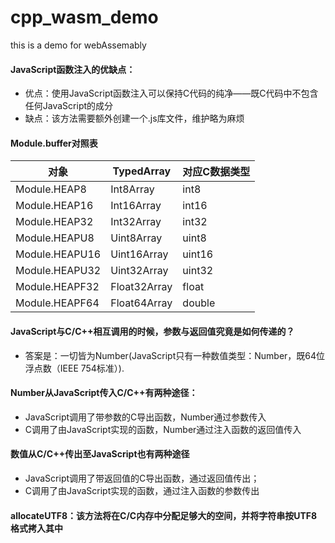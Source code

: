 # cpp_wasm_demo

this is a demo for webAssemably

#### JavaScript函数注入的优缺点：

* 优点：使用JavaScript函数注入可以保持C代码的纯净——既C代码中不包含任何JavaScript的成分
* 缺点：该方法需要额外创建一个.js库文件，维护略为麻烦

#### Module.buffer对照表

|  对象   | TypedArray  |  对应C数据类型   |
|  ----  | ----  |  ----  |
|Module.HEAP8    |Int8Array    |int8|
|Module.HEAP16    |Int16Array    |int16|
|Module.HEAP32    |Int32Array    |int32|
|Module.HEAPU8    |Uint8Array    |uint8|
|Module.HEAPU16    |Uint16Array    |uint16|
|Module.HEAPU32    |Uint32Array    |uint32|
|Module.HEAPF32    |Float32Array    |float|
|Module.HEAPF64    |Float64Array    |double|

#### JavaScript与C/C++相互调用的时候，参数与返回值究竟是如何传递的？

* 答案是：一切皆为Number(JavaScript只有一种数值类型：Number，既64位浮点数（IEEE 754标准）).

#### Number从JavaScript传入C/C++有两种途径：
* JavaScript调用了带参数的C导出函数，Number通过参数传入
* C调用了由JavaScript实现的函数，Number通过注入函数的返回值传入

#### 数值从C/C++传出至JavaScript也有两种途径
* JavaScript调用了带返回值的C导出函数，通过返回值传出； 
* C调用了由JavaScript实现的函数，通过注入函数的参数传出

#### allocateUTF8：该方法将在C/C内存中分配足够大的空间，并将字符串按UTF8格式拷入其中
